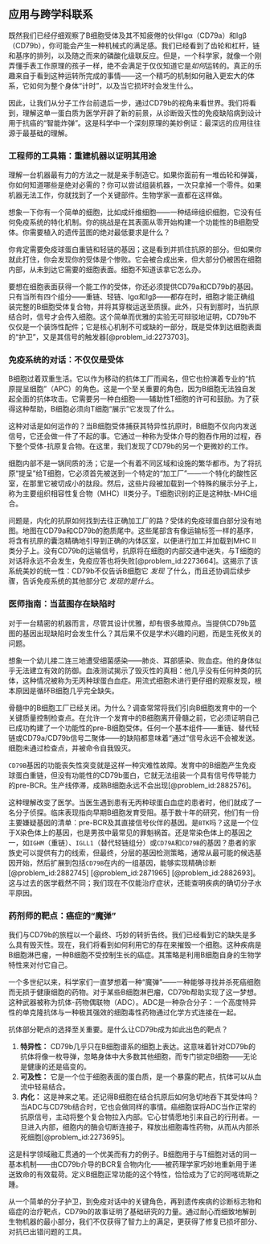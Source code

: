 ## 应用与跨学科联系

既然我们已经仔细观察了B细胞受体及其不知疲倦的伙伴Igα（CD79a）和Igβ（CD79b），你可能会产生一种机械式的满足感。我们已经看到了齿轮和杠杆，链和基序的排列，以及随之而来的磷酸化级联反应。但是，一个科学家，就像一个刚弄懂手表工作原理的孩子一样，绝不会满足于仅仅知道它是*如何*运转的。真正的乐趣来自于看到这种运转所完成的事情——这一个精巧的机制如何融入更宏大的体系，它如何为整个身体“计时”，以及当它损坏时会发生什么。

因此，让我们从分子工作台前退后一步，通过CD79b的视角来看世界。我们将看到，理解这单一蛋白质为医学开辟了新的前景，从诊断毁灭性的免疫缺陷病到设计用于抗癌的“智能炸弹”。这是科学中一个深刻原理的美妙例证：最深远的应用往往源于最基础的理解。

### 工程师的工具箱：重建机器以证明其用途

理解一台机器最有力的方法之一就是亲手制造它。如果你面前有一堆齿轮和弹簧，你如何知道哪些是绝对必需的？你可以尝试组装机器，一次只拿掉一个零件。如果机器无法工作，你就找到了一个关键部件。生物学家一直都在这样做。

想象一下你有一个简单的细胞，比如成纤维细胞——一种结缔组织细胞，它没有任何免疫系统的特化机制。你的挑战是在其表面从零开始构建一个功能性的B细胞受体。你需要植入的遗传蓝图的绝对最低要求是什么？

你肯定需要免疫球蛋白重链和轻链的基因；这是看到并抓住抗原的部分。但如果你就此打住，你会发现你的受体是个惨败。它会被合成出来，但大部分仍被困在细胞内部，从未到达它需要的细胞表面。细胞不知道该拿它怎么办。

要想在细胞表面获得一个能工作的受体，你还必须提供CD79a和CD79b的基因。只有当所有四个组分——重链、轻链、Igα和Igβ——都存在时，细胞才能正确组装完整的B细胞受体复合物，并将其穿梭运送至质膜。此外，只有到那时，当抗原结合时，信号才会传入细胞。这个简单而优雅的实验无可辩驳地证明，CD79b不仅仅是一个装饰性配件；它是核心机制不可或缺的一部分，既是受体到达细胞表面的“护卫”，又是其信号的触发器[@problem_id:2273703]。

### 免疫系统的对话：不仅仅是受体

B细胞过着双重生活。它以作为移动的抗体工厂而闻名，但它也扮演着专业的“抗原提呈细胞”（APC）的角色。这是一个至关重要的角色，因为B细胞无法独自发起全面的抗体攻击。它需要另一种白细胞——辅助性T细胞的许可和鼓励。为了获得这种帮助，B细胞必须向T细胞“展示”它发现了什么。

这种对话是如何运作的？当B细胞受体捕获其特异性抗原时，B细胞不仅向内发送信号，它还会做一件了不起的事。它通过一种称为受体介导的胞吞作用的过程，吞下整个受体-抗原复合物。在这里，我们发现了CD79b的另一个更微妙的工作。

细胞内部不是一锅同质的汤；它是一个有着不同区域和设施的繁华都市。为了将抗原“提呈”给T细胞，它必须首先被送到一个特定的“加工厂”——一个特化的酸性区室，在那里它被切成小的肽段。然后，这些片段被加载到一个特殊的展示分子上，称为主要组织相容性复合物（MHC）II类分子。T细胞识别的正是这种肽-MHC组合。

问题是，内化的抗原如何找到去往正确加工厂的路？受体的免疫球蛋白部分没有地图。地图在CD79a和CD79b的胞质尾中。这些尾部含有像运输标签一样的基序，将含有抗原的囊泡精确地引导到正确的内体区室，以便进行加工并加载到MHC II类分子上。没有CD79b的运输信号，抗原将在细胞的内部交通中迷失，与T细胞的对话将永远不会发生，免疫应答也将失败[@problem_id:2273664]。这揭示了该系统美妙的统一性：CD79b不仅告诉B细胞它 *发现* 了什么，而且还协调后续步骤，告诉免疫系统的其他部分它 *发现的是什么*。

### 医师指南：当蓝图存在缺陷时

对于一台精密的机器而言，尽管其设计优雅，却有很多故障点。当提供CD79b蓝图的基因出现缺陷时会发生什么？其后果不仅是学术兴趣的问题，而是生死攸关的问题。

想象一个幼儿接二连三地遭受细菌感染——肺炎、耳部感染、败血症。他的身体似乎无法建立有效的防御。血液测试揭示了毁灭性的真相：他几乎没有任何种类的抗体，这种情况被称为无丙种球蛋白血症。用流式细胞术进行更仔细的观察发现，根本原因是循环B细胞几乎完全缺失。

骨髓中的B细胞工厂已经关闭。为什么？调查常常将我们引向B细胞发育中的一个关键质量控制检查点。在允许一个发育中的B细胞离开骨髓之前，它必须证明自己已成功构建了一个功能性的pre-B细胞受体。任何一个基本组件——重链、替代轻链或CD79a/CD79b信号二聚体——的缺陷都意味着“通过”信号永远不会被发送。细胞未通过检查点，并被命令自我毁灭。

`CD79B`基因的功能丧失性突变就是这样一种灾难性故障。发育中的B细胞产生免疫球蛋白重链，但没有功能性的CD79b蛋白，它就无法组装一个具有信号传导能力的pre-BCR。生产线停滞，成熟B细胞永远不会出现[@problem_id:2882576]。

这种理解改变了医学。当医生遇到患有无丙种球蛋白血症的患者时，他们就成了一名分子侦探。临床表现指向早期B细胞发育受阻。基于数十年的研究，他们有一份主要嫌疑基因的清单：pre-BCR及其直接信号伙伴的基因。是`BTK`吗？这是一个位于X染色体上的基因，也是男孩中最常见的罪魁祸首。还是常染色体上的基因之一，如`IGHM`（重链）、`IGLL1`（替代轻链组分）或`CD79A`和`CD79B`的基因？患者的家族史可以提供有力的线索，但最终，分层的基因检测策略，通常从最可能的候选基因开始，然后扩展到包括`CD79B`在内的一组基因，能够实现精确诊断[@problem_id:2882745] [@problem_id:2871965] [@problem_id:2882693]。这与过去的医学截然不同；我们现在不仅能治疗症状，还能查明疾病的确切分子水平原因。

### 药剂师的靶点：癌症的“魔弹”

我们与CD79b的旅程以一个最终、巧妙的转折告终。我们已经看到它的缺失是多么具有毁灭性。现在，我们将看到如何利用它的存在来摧毁一个细胞。这种疾病是B细胞淋巴瘤，一种B细胞不受控制生长的癌症。其策略是利用B细胞自身的生物学特性来对付它自己。

一个多世纪以来，科学家们一直梦想着一种“魔弹”——一种能够寻找并杀死癌细胞而无损于健康细胞的药物。对于某些B细胞淋巴瘤，CD79b帮助实现了这一梦想。这种武器被称为抗体-药物偶联物（ADC）。ADC是一种杂合分子：一个高度特异性的单克隆抗体与一种极其强效的细胞毒性药物通过化学方式连接在一起。

抗体部分靶点的选择至关重要。是什么让CD79b成为如此出色的靶点？
1.  **特异性：** CD79b几乎只在B细胞谱系的细胞上表达。这意味着针对CD79b的抗体将像一枚导弹，忽略身体中大多数其他细胞，而专门锁定B细胞——无论是健康的还是癌变的。
2.  **可及性：** 它是一个位于细胞表面的蛋白质，是一个暴露的靶点，抗体可以从血流中轻易结合。
3.  **内化：** 这是神来之笔。还记得B细胞在结合抗原后如何急切地吞下其受体吗？当ADC与CD79b结合时，它也会做同样的事情。癌细胞误将ADC当作正常的抗原信号，主动将整个复合物拉入内部。它心甘情愿地引来自己的行刑者。一旦进入内部，细胞内的酶会切断连接子，释放出细胞毒性药物，从而从内部杀死细胞[@problem_id:2273695]。

这是科学领域融汇贯通的一个优美而有力的例子。B细胞用于与T细胞对话的同一基本机制——由CD79b介导的BCR复合物内化——被药理学家巧妙地重新用于递送致命的有效载荷。定义B细胞正常功能的这个特性，恰恰成为了它的阿喀琉斯之踵。

从一个简单的分子护卫，到免疫对话中的关键角色，再到遗传疾病的诊断标志物和癌症的治疗靶点，CD79b的故事证明了基础研究的力量。通过耐心而细致地解剖生物机器的最小部分，我们不仅获得了智力上的满足，更获得了修复已损坏部分、对抗已出错问题的工具。